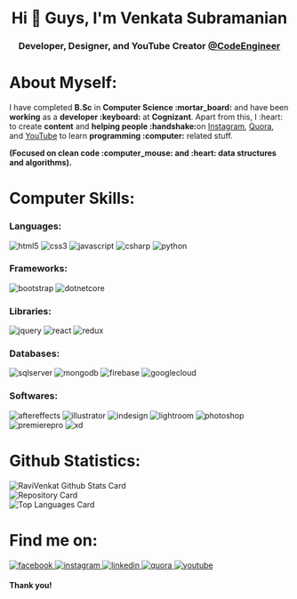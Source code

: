 <h1 align="center">Hi 👋 Guys, I'm Venkata Subramanian</h1>
<h3 align="center">Developer, Designer, and YouTube Creator <a href="https://www.youtube.com/channel/UCUmWAMfLPO3Q7v3w6yEaruQ">@CodeEngineer</a></h3>

# About Myself:

<p>I have completed <b>B.Sc</b> in <b>Computer Science :mortar_board:</b> and have been <b>working</b> as a <b>developer :keyboard:</b> at <b>Cognizant</b>. Apart from this, I :heart: to create <b>content</b> and <b>helping people :handshake:</b>on <a href="https://www.instagram.com/ravivenkatcreation/">Instagram</a>, <a href="https://www.quora.com/profile/%E0%AE%B0%E0%AE%B5%E0%AE%BF-%E0%AE%B5%E0%AF%86%E0%AE%99%E0%AF%8D%E0%AE%95%E0%AE%9F%E0%AF%8D-Ravi-Venkat">Quora</a>, and <a href="https://www.youtube.com/channel/UCUmWAMfLPO3Q7v3w6yEaruQ">YouTube</a> to learn <b>programming :computer:</b> related stuff.</p>
<p><b>(Focused on clean code :computer_mouse: and :heart: data structures and algorithms).</b></p>

# Computer Skills:

<h3>Languages:</h3>
<p>
<img alt="html5" src="https://img.shields.io/badge/-HTML-E34F26?style=flat-square&logo=html5&logoColor=white" />
<img alt="css3" src="https://img.shields.io/badge/-CSS-264de4?style=flat-square&logo=css3&logoColor=white" />
<img alt="javascript" src="https://img.shields.io/badge/-JavaScript-f67317?style=flat-square&logo=javascript&logoColor=white" />
<img alt="csharp" src="https://img.shields.io/badge/C%20Sharp-7F3089?style=flat-square&logo=c%20sharp&logoColor=white" />
<img alt="python" src="https://img.shields.io/badge/Python-376F9F?style=flat-square&logo=python&logoColor=white" />
</p>

<h3>Frameworks:</h3>
<p>
<img alt="bootstrap" src="https://img.shields.io/badge/Bootstrap-563D7C?style=flat-square&logo=bootstrap&logoColor=white" />
<img alt="dotnetcore" src="https://img.shields.io/badge/CORE-5C2D91?style=flat-square&logo=.net&logoColor=white" />
</p>

<h3>Libraries:</h3>
<p>
<img alt="jquery" src="https://img.shields.io/badge/JQuery-0769AD?style=flat-square&logo=jquery&logoColor=white" />
<img alt="react" src="https://img.shields.io/badge/React-61DAFB?style=flat-square&logo=react&logoColor=white" />
<img alt="redux" src="https://img.shields.io/badge/Redux-764ABC?style=flat-square&logo=redux&logoColor=white" />
</p>

<h3>Databases:</h3>
<p>
<img alt="sqlserver" src="https://img.shields.io/badge/SQL%20Server-CC2927?style=flat-square&logo=microsoft%20sql%20server&logoColor=white" />
<img alt="mongodb" src="https://img.shields.io/badge/MongoDB-47A248?style=flat-square&logo=mongodb&logoColor=white" />
<img alt="firebase" src="https://img.shields.io/badge/Firebase-FFCA28?style=flat-square&logo=firebase&logoColor=white" />
<img alt="googlecloud" src="https://img.shields.io/badge/Google%20Cloud-4285F4?style=flat-square&logo=google%20cloud&logoColor=white" />
</p>

<h3>Softwares:</h3>
<p>
<img alt="aftereffects" src="https://img.shields.io/badge/Adobe%20After%20Effects-9999FF?style=flat-square&logo=Adobe%20After%20Effects&logoColor=white" />
<img alt="illustrator" src="https://img.shields.io/badge/Adobe%20Illustrator-FF9A00?style=flat-square&logo=Adobe%20Illustrator&logoColor=white" />
<img alt="indesign" src="https://img.shields.io/badge/Adobe%20InDesign-FF3366?style=flat-square&logo=Adobe%20InDesign&logoColor=white" />
<img alt="lightroom" src="https://img.shields.io/badge/Adobe%20Lightroom-31A8FF?style=flat-square&logo=Adobe%20Lightroom&logoColor=white" />
<img alt="photoshop" src="https://img.shields.io/badge/Adobe%20Photoshop-31A8FF?style=flat-square&logo=adobe%20photoshop&logoColor=white" />
<img alt="premierepro" src="https://img.shields.io/badge/Adobe%20Premiere%20Pro-9999FF?style=flat-square&logo=Adobe%20Premiere%20Pro&logoColor=white" />
<img alt="xd" src="https://img.shields.io/badge/Adobe%20XD-FF61F6?style=flat-square&logo=Adobe%20XD&logoColor=white" />
</p>

# Github Statistics:

![RaviVenkat Github Stats Card](https://github-readme-stats.vercel.app/api?username=RaviVenkatCreation&count_private=true&show_icons=true)
<br/>
![Repository Card](https://github-readme-stats.vercel.app/api/pin/?username=RaviVenkatCreation&repo=RaviVenkatCreation)
<br/>
![Top Languages Card](https://github-readme-stats.vercel.app/api/top-langs/?username=RaviVenkatCreation&layout=compact)

# Find me on:

<a href="https://www.facebook.com/ravivenkatcreation" target="blank">
<img alt="facebook" src="https://img.shields.io/badge/Facebook-1877F2?style=flat-square&logo=Facebook&logoColor=white" />
</a>
<a href="https://www.instagram.com/ravivenkatcreation/" target="blank">
<img alt="instagram" src="https://img.shields.io/badge/Instagram-E4405F?style=flat-square&logo=Instagram&logoColor=white" />
</a>
<a href="https://www.linkedin.com/in/ravi-venkat/" target="blank">
<img alt="linkedin" src="https://img.shields.io/badge/LinkedIn-0077B5?style=flat-square&logo=LinkedIn&logoColor=white" />
</a>
<a href="https://www.quora.com/profile/%E0%AE%B0%E0%AE%B5%E0%AE%BF-%E0%AE%B5%E0%AF%86%E0%AE%99%E0%AF%8D%E0%AE%95%E0%AE%9F%E0%AF%8D-Ravi-Venkat" target="blank">
<img alt="quora" src="https://img.shields.io/badge/Quora-B92B27?style=flat-square&logo=Quora&logoColor=white" />
</a>
<a href="https://www.youtube.com/channel/UCUmWAMfLPO3Q7v3w6yEaruQ" target="blank">
<img alt="youtube" src="https://img.shields.io/badge/YouTube-FF0000?style=flat-square&logo=YouTube&logoColor=white" />
</a>
<h4>Thank you!</h4>
